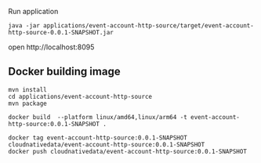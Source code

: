 
Run application

```shell
java -jar applications/event-account-http-source/target/event-account-http-source-0.0.1-SNAPSHOT.jar
```

open http://localhost:8095

## Docker building image

```shell
mvn install
cd applications/event-account-http-source
mvn package

docker build  --platform linux/amd64,linux/arm64 -t event-account-http-source:0.0.1-SNAPSHOT .

```

```shell
docker tag event-account-http-source:0.0.1-SNAPSHOT cloudnativedata/event-account-http-source:0.0.1-SNAPSHOT
docker push cloudnativedata/event-account-http-source:0.0.1-SNAPSHOT
```
